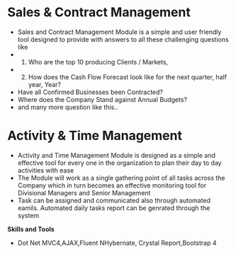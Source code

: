 # Sales & Contract Management
- Sales and Contract Management Module is a simple and user friendly tool designed to provide with answers to all these challenging questions like
-  1. Who are the top 10 producing Clients / Markets, 
-  2. How does the Cash Flow Forecast look like for the next quarter, half year, Year?
-  Have all Confirmed Businesses been Contracted?
-  Where does the Company Stand against Annual Budgets? 
-  and many more question like this..

# Activity & Time Management
- Activity and Time Management Module is designed as a simple and effective tool for every one in the organization to plan their day to day activities with ease
- The Module will work as a single gathering point of all tasks across the Company which in turn becomes an effective monitoring tool for Divisional Managers and Senior Management
- Task can be assigned and communicated also through automated eamils. Automated daily tasks report can be genrated through the system

**Skills and Tools**

- Dot Net MVC4,AJAX,Fluent NHybernate, Crystal Report,Bootstrap 4
